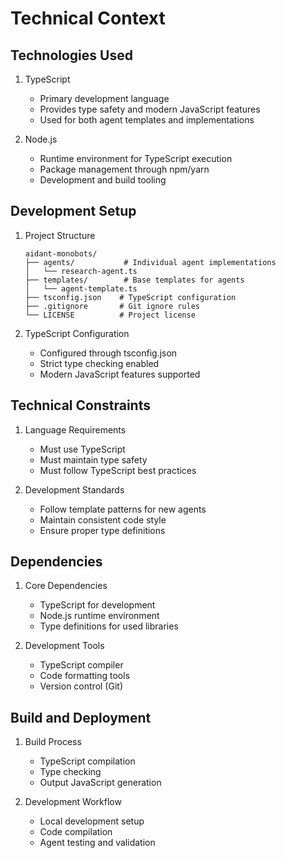 # Technical Context

## Technologies Used
1. TypeScript
   - Primary development language
   - Provides type safety and modern JavaScript features
   - Used for both agent templates and implementations

2. Node.js
   - Runtime environment for TypeScript execution
   - Package management through npm/yarn
   - Development and build tooling

## Development Setup
1. Project Structure
   ```
   aidant-monobots/
   ├── agents/           # Individual agent implementations
   │   └── research-agent.ts
   ├── templates/        # Base templates for agents
   │   └── agent-template.ts
   ├── tsconfig.json    # TypeScript configuration
   ├── .gitignore       # Git ignore rules
   └── LICENSE          # Project license
   ```

2. TypeScript Configuration
   - Configured through tsconfig.json
   - Strict type checking enabled
   - Modern JavaScript features supported

## Technical Constraints
1. Language Requirements
   - Must use TypeScript
   - Must maintain type safety
   - Must follow TypeScript best practices

2. Development Standards
   - Follow template patterns for new agents
   - Maintain consistent code style
   - Ensure proper type definitions

## Dependencies
1. Core Dependencies
   - TypeScript for development
   - Node.js runtime environment
   - Type definitions for used libraries

2. Development Tools
   - TypeScript compiler
   - Code formatting tools
   - Version control (Git)

## Build and Deployment
1. Build Process
   - TypeScript compilation
   - Type checking
   - Output JavaScript generation

2. Development Workflow
   - Local development setup
   - Code compilation
   - Agent testing and validation
